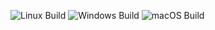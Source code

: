 ![Linux Build](https://github.com/hulylabs/3d/actions/workflows/linux.yml/badge.svg?branch=main)
![Windows Build](https://github.com/hulylabs/3d/actions/workflows/windows.yml/badge.svg?branch=main)
![macOS Build](https://github.com/hulylabs/3d/actions/workflows/mac.yml/badge.svg?branch=main)